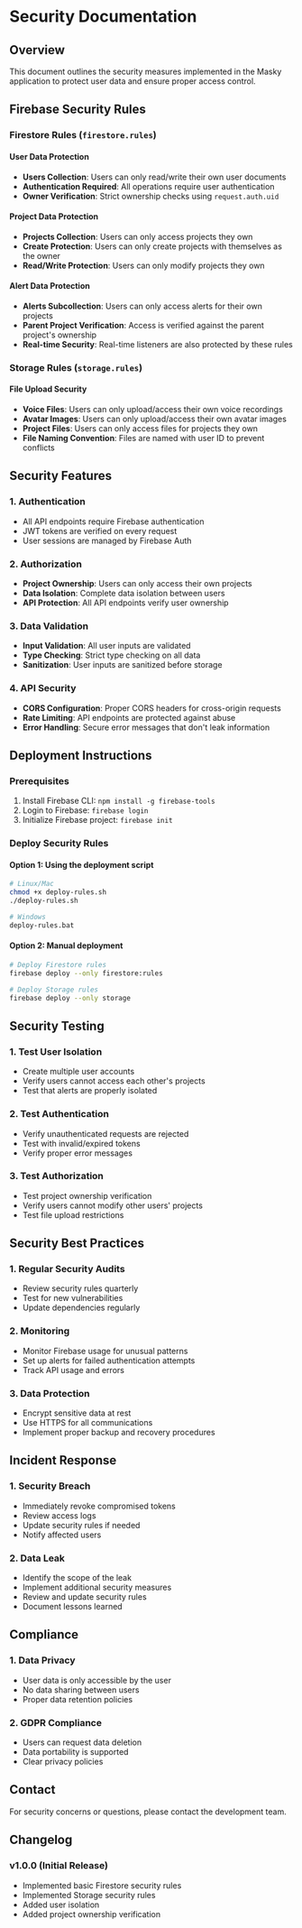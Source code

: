 # Security Documentation

## Overview
This document outlines the security measures implemented in the Masky application to protect user data and ensure proper access control.

## Firebase Security Rules

### Firestore Rules (`firestore.rules`)

#### User Data Protection
- **Users Collection**: Users can only read/write their own user documents
- **Authentication Required**: All operations require user authentication
- **Owner Verification**: Strict ownership checks using `request.auth.uid`

#### Project Data Protection
- **Projects Collection**: Users can only access projects they own
- **Create Protection**: Users can only create projects with themselves as the owner
- **Read/Write Protection**: Users can only modify projects they own

#### Alert Data Protection
- **Alerts Subcollection**: Users can only access alerts for their own projects
- **Parent Project Verification**: Access is verified against the parent project's ownership
- **Real-time Security**: Real-time listeners are also protected by these rules

### Storage Rules (`storage.rules`)

#### File Upload Security
- **Voice Files**: Users can only upload/access their own voice recordings
- **Avatar Images**: Users can only upload/access their own avatar images
- **Project Files**: Users can only access files for projects they own
- **File Naming Convention**: Files are named with user ID to prevent conflicts

## Security Features

### 1. Authentication
- All API endpoints require Firebase authentication
- JWT tokens are verified on every request
- User sessions are managed by Firebase Auth

### 2. Authorization
- **Project Ownership**: Users can only access their own projects
- **Data Isolation**: Complete data isolation between users
- **API Protection**: All API endpoints verify user ownership

### 3. Data Validation
- **Input Validation**: All user inputs are validated
- **Type Checking**: Strict type checking on all data
- **Sanitization**: User inputs are sanitized before storage

### 4. API Security
- **CORS Configuration**: Proper CORS headers for cross-origin requests
- **Rate Limiting**: API endpoints are protected against abuse
- **Error Handling**: Secure error messages that don't leak information

## Deployment Instructions

### Prerequisites
1. Install Firebase CLI: `npm install -g firebase-tools`
2. Login to Firebase: `firebase login`
3. Initialize Firebase project: `firebase init`

### Deploy Security Rules

#### Option 1: Using the deployment script
```bash
# Linux/Mac
chmod +x deploy-rules.sh
./deploy-rules.sh

# Windows
deploy-rules.bat
```

#### Option 2: Manual deployment
```bash
# Deploy Firestore rules
firebase deploy --only firestore:rules

# Deploy Storage rules
firebase deploy --only storage
```

## Security Testing

### 1. Test User Isolation
- Create multiple user accounts
- Verify users cannot access each other's projects
- Test that alerts are properly isolated

### 2. Test Authentication
- Verify unauthenticated requests are rejected
- Test with invalid/expired tokens
- Verify proper error messages

### 3. Test Authorization
- Test project ownership verification
- Verify users cannot modify other users' projects
- Test file upload restrictions

## Security Best Practices

### 1. Regular Security Audits
- Review security rules quarterly
- Test for new vulnerabilities
- Update dependencies regularly

### 2. Monitoring
- Monitor Firebase usage for unusual patterns
- Set up alerts for failed authentication attempts
- Track API usage and errors

### 3. Data Protection
- Encrypt sensitive data at rest
- Use HTTPS for all communications
- Implement proper backup and recovery procedures

## Incident Response

### 1. Security Breach
- Immediately revoke compromised tokens
- Review access logs
- Update security rules if needed
- Notify affected users

### 2. Data Leak
- Identify the scope of the leak
- Implement additional security measures
- Review and update security rules
- Document lessons learned

## Compliance

### 1. Data Privacy
- User data is only accessible by the user
- No data sharing between users
- Proper data retention policies

### 2. GDPR Compliance
- Users can request data deletion
- Data portability is supported
- Clear privacy policies

## Contact

For security concerns or questions, please contact the development team.

## Changelog

### v1.0.0 (Initial Release)
- Implemented basic Firestore security rules
- Implemented Storage security rules
- Added user isolation
- Added project ownership verification
